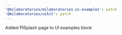 ```yaml
---
'@milaboratories/milaboratories.ui-examples': patch
'@milaboratories/uikit': patch
---
```


Added PlSplash page to UI examples block
